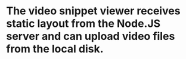 # The video snippet viewer receives static layout from the Node.JS server and can upload video files from the local disk.
